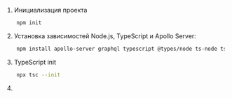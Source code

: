 1. Инициализация проекта
```bash
    npm init
```
2. Установка зависимостей Node.js, TypeScript и Apollo Server:
```bash
    npm install apollo-server graphql typescript @types/node ts-node ts-node-dev --save
```
3. TypeScript init
```bash
    npx tsc --init
```
4. 